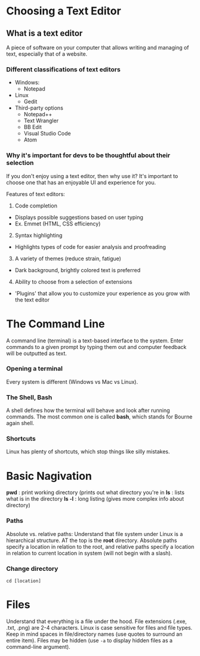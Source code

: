 # Choosing a Text Editor

## What is a text editor
A piece of software on your computer that allows writing and managing of text, especially that of a website. 

### Different classifications of text editors
- Windows:
  - Notepad
- Linux
  - Gedit
- Third-party options
  - Notepad++
  - Text Wrangler
  - BB Edit
  - Visual Studio Code
  - Atom

### Why it's important for devs to be thoughtful about their selection 

If you don't enjoy using a text editor, then why use it? It's important to choose one that has an enjoyable UI and experience for you. 

Features of text editors: 
1. Code completion
- Displays possible suggestions based on user typing
- Ex. Emmet (HTML, CSS efficiency)
2. Syntax highlighting
- Highlights types of code for easier analysis and proofreading
3. A variety of themes (reduce strain, fatigue)
- Dark background, brightly colored text is preferred
4. Ability to choose from a selection of extensions
- 'Plugins' that allow you to customize your experience as you grow with the text editor

# The Command Line

A command line (terminal) is a text-based interface to the system. Enter commands to a given prompt by typing them out and computer feedback will be outputted as text. 

### Opening a terminal

Every system is different (Windows vs Mac vs Linux). 

### The Shell, Bash

A shell defines how the terminal will behave and look after running commands. The most common one is called **bash**, which stands for Bourne again shell. 

### Shortcuts

Linux has plenty of shortcuts, which stop things like silly mistakes. 

# Basic Nagivation

**pwd** : print working directory (prints out what directory you're in
**ls** : lists what is in the directory
**ls -l** : long listing (gives more complex info about directory)

### Paths

Absolute vs. relative paths: Understand that file system under Linux is a hierarchical structure. AT the top is the **root** directory. Absolute paths specify a location in relation to the root, and relative paths specify a location in relation to current location in system (will not begin with a slash). 

### Change directory

`cd [location]`

# Files

Understand that everything is a file under the hood. File extensions (.exe, .txt, .png) are 2-4 characters. Linux is case sensitive for files and file types. Keep in mind spaces in file/directory names (use quotes to surround an entire item). Files may be hidden (use `-a` to display hidden files as a command-line argument). 
